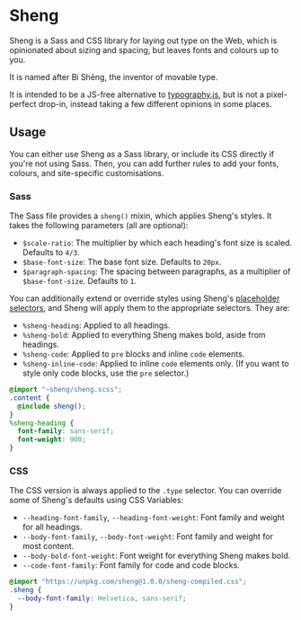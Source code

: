 # Sheng

Sheng is a Sass and CSS library for laying out type on the Web, which is opinionated about sizing and spacing, but leaves fonts and colours up to you.

It is named after Bì Shēng, the inventor of movable type.

It is intended to be a JS-free alternative to [typography.js][], but is not a pixel-perfect drop-in, instead taking a few different opinions in some places.

[typography.js]: http://kyleamathews.github.io/typography.js/

## Usage

You can either use Sheng as a Sass library, or include its CSS directly if you're not using Sass. Then, you can add further rules to add your fonts, colours, and site-specific customisations.

### Sass

The Sass file provides a `sheng()` mixin, which applies Sheng's styles. It takes the following parameters (all are optional):

- `$scale-ratio`: The multiplier by which each heading's font size is scaled. Defaults to `4/3`.
- `$base-font-size`: The base font size. Defaults to `20px`.
- `$paragraph-spacing`: The spacing between paragraphs, as a multiplier of `$base-font-size`. Defaults to `1`.

You can additionally extend or override styles using Sheng's [placeholder selectors](https://sass-lang.com/documentation/style-rules/placeholder-selectors), and Sheng will apply them to the appropriate selectors. They are:

- `%sheng-heading`: Applied to all headings.
- `%sheng-bold`: Applied to everything Sheng makes bold, aside from headings.
- `%sheng-code`: Applied to `pre` blocks and inline `code` elements.
- `%sheng-inline-code`: Applied to inline `code` elements only. (If you want to style only code blocks, use the `pre` selector.)

```scss
@import "~sheng/sheng.scss";
.content {
  @include sheng();
}
%sheng-heading {
  font-family: sans-serif;
  font-weight: 900;
}
```

### CSS

The CSS version is always applied to the `.type` selector. You can override some of Sheng's defaults using CSS Variables:

- `--heading-font-family`, `--heading-font-weight`: Font family and weight for all headings.
- `--body-font-family`, `--body-font-weight`: Font family and weight for most content.
- `--body-bold-font-weight`: Font weight for everything Sheng makes bold.
- `--code-font-family`: Font family for code and code blocks.

```css
@import "https://unpkg.com/sheng@1.0.0/sheng-compiled.css";
.sheng {
  --body-font-family: Helvetica, sans-serif;
}
```

